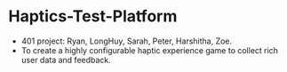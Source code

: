 # Haptics-Test-Platform
- 401 project: Ryan, LongHuy, Sarah, Peter, Harshitha, Zoe.
- To create a highly configurable haptic experience game to collect rich user data and feedback.
